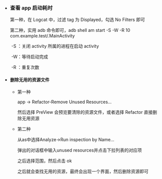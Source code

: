 - ### 查看 app 启动耗时

  第一种，在 Logcat 中，过滤 tag 为 Displayed，勾选 No Filters 即可

  第二种，实用 adb 命令即可，adb shell am start -S -W -R 10 com.example.test/.MainActivity

  ​	-S ：关闭 activity 所属的进程在启动 activity

  ​	-W：等待启动完成

  ​	-R ：重复次数
  
- #### 删除无用的资源文件

  - 第一种

    app -> Refactor-Remove Unused Resources...

    然后选择 PreView 会预览要清除的资源文件，或者选择 Refactor 直接删除无用资源

  - 第二种

    从as中选择Analyze->Run inspection by Name...

    弹出的对话框中输入unused resources并点击下拉列表的对应项

    之后选择范围，然后点击 ok

    之后就会查找无用的资源，最终会出现一个界面，然后删除资源即可


